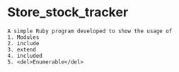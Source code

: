 # Store_stock_tracker

```
A simple Ruby program developed to show the usage of 
1. Modules
2. include
3. extend
4. included
5. <del>Enumerable</del>
```
